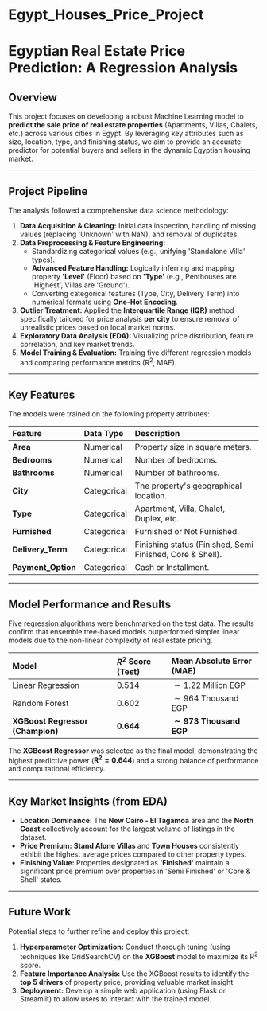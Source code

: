 # Egypt_Houses_Price_Project
# Egyptian Real Estate Price Prediction: A Regression Analysis

##  Overview

This project focuses on developing a robust Machine Learning model to **predict the sale price of real estate properties** (Apartments, Villas, Chalets, etc.) across various cities in Egypt. By leveraging key attributes such as size, location, type, and finishing status, we aim to provide an accurate predictor for potential buyers and sellers in the dynamic Egyptian housing market.

---

##  Project Pipeline

The analysis followed a comprehensive data science methodology:

1.  **Data Acquisition & Cleaning:** Initial data inspection, handling of missing values (replacing 'Unknown' with $\text{NaN}$), and removal of duplicates.
2.  **Data Preprocessing & Feature Engineering:**
    * Standardizing categorical values (e.g., unifying 'Standalone Villa' types).
    * **Advanced Feature Handling:** Logically inferring and mapping property **'Level'** (Floor) based on **'Type'** (e.g., Penthouses are 'Highest', Villas are 'Ground').
    * Converting categorical features (Type, City, Delivery Term) into numerical formats using **One-Hot Encoding**.
3.  **Outlier Treatment:** Applied the **Interquartile Range (IQR)** method specifically tailored for price analysis **per city** to ensure removal of unrealistic prices based on local market norms.
4.  **Exploratory Data Analysis (EDA):** Visualizing price distribution, feature correlation, and key market trends.
5.  **Model Training & Evaluation:** Training five different regression models and comparing performance metrics ($\text{R}^2$, $\text{MAE}$).

---

##  Key Features

The models were trained on the following property attributes:

| Feature | Data Type | Description |
| :--- | :--- | :--- |
| **Area** | Numerical | Property size in square meters. |
| **Bedrooms** | Numerical | Number of bedrooms. |
| **Bathrooms** | Numerical | Number of bathrooms. |
| **City** | Categorical | The property's geographical location. |
| **Type** | Categorical | Apartment, Villa, Chalet, Duplex, etc. |
| **Furnished** | Categorical | Furnished or Not Furnished. |
| **Delivery\_Term** | Categorical | Finishing status (Finished, Semi Finished, Core & Shell). |
| **Payment\_Option** | Categorical | Cash or Installment. |

---

##  Model Performance and Results

Five regression algorithms were benchmarked on the test data. The results confirm that ensemble tree-based models outperformed simpler linear models due to the non-linear complexity of real estate pricing.

| Model | $R^2$ Score (Test) | Mean Absolute Error (MAE) |
| :--- | :--- | :--- |
| Linear Regression | $0.514$ | $\sim 1.22$ Million EGP |
| Random Forest | $0.602$ | $\sim 964$ Thousand EGP |
| **XGBoost Regressor (Champion)** | **$0.644$** | **$\sim 973$ Thousand EGP** |

The **XGBoost Regressor** was selected as the final model, demonstrating the highest predictive power ($\mathbf{R^2 = 0.644}$) and a strong balance of performance and computational efficiency.

---

##  Key Market Insights (from EDA)

* **Location Dominance:** The **New Cairo - El Tagamoa** area and the **North Coast** collectively account for the largest volume of listings in the dataset.
* **Price Premium:** **Stand Alone Villas** and **Town Houses** consistently exhibit the highest average prices compared to other property types.
* **Finishing Value:** Properties designated as **'Finished'** maintain a significant price premium over properties in 'Semi Finished' or 'Core & Shell' states.

---

##  Future Work

Potential steps to further refine and deploy this project:

1.  **Hyperparameter Optimization:** Conduct thorough tuning (using techniques like $\text{GridSearchCV}$) on the **XGBoost** model to maximize its $\text{R}^2$ score.
2.  **Feature Importance Analysis:** Use the $\text{XGBoost}$ results to identify the **top 5 drivers** of property price, providing valuable market insight.
3.  **Deployment:** Develop a simple web application (using Flask or Streamlit) to allow users to interact with the trained model.
